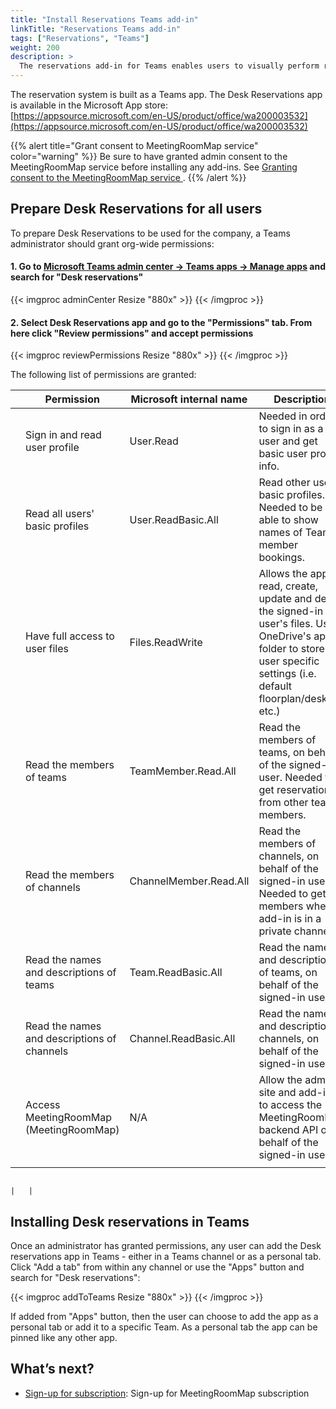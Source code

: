 ```yaml
---
title: "Install Reservations Teams add-in"
linkTitle: "Reservations Teams add-in"
tags: ["Reservations", "Teams"]
weight: 200
description: >
  The reservations add-in for Teams enables users to visually perform reservations for desks or other custom locations defined.
---
```


The reservation system is built as a Teams app. The Desk Reservations app is available in the Microsoft App store:
[https://appsource.microsoft.com/en-US/product/office/wa200003532](https://appsource.microsoft.com/en-US/product/office/wa200003532)


{{% alert title="Grant consent to MeetingRoomMap service" color="warning" %}}
Be sure to have granted admin consent to the MeetingRoomMap service before installing any add-ins. See [Granting consent to the MeetingRoomMap service
](/getting-started/admin/).
{{% /alert %}}



## Prepare Desk Reservations for all users

To prepare Desk Reservations to be used for the company, a Teams administrator should grant org-wide permissions:


#### 1. Go to [Microsoft Teams admin center -> Teams apps -> Manage apps](https://admin.teams.microsoft.com/policies/manage-apps) and search for "Desk reservations"

{{< imgproc adminCenter Resize "880x" >}}
{{< /imgproc >}}

#### 2. Select Desk Reservations app and go to the "Permissions" tab. From here click "Review permissions" and accept permissions

{{< imgproc reviewPermissions Resize "880x" >}}
{{< /imgproc >}}

The following list of permissions are granted:


|   | Permission                                  | Microsoft internal name | Description                                                                                                                                                                  |   |
|---|---------------------------------------------|-------------------------|------------------------------------------------------------------------------------------------------------------------------------------------------------------------------|---|
|   | Sign in and read user profile               | User.Read               | Needed in order to sign in as a user and get basic user profile info.                                                                                                        |   |
|   | Read all users' basic profiles              | User.ReadBasic.All      | Read other users basic profiles. Needed to be able to show names of Team member bookings.                                                                                    |   |
|   | Have full access to user files              | Files.ReadWrite         | Allows the app to read, create, update and delete the signed-in user's files. Using OneDrive's app folder to store user specific settings (i.e. default floorplan/desk etc.) |   |
|   | Read the members of teams                   | TeamMember.Read.All     | Read the members of teams, on behalf of the signed-in user. Needed to get reservations from other team members.                                                              |   |
|   | Read the members of channels                | ChannelMember.Read.All  | Read the members of channels, on behalf of the signed-in user. Needed to get members when add-in is in a private channel.                                                    |   |
|   | Read the names and descriptions of teams    | Team.ReadBasic.All      | Read the names and descriptions of teams, on behalf of the signed-in user.                                                                                                   |   |
|   | Read the names and descriptions of channels | Channel.ReadBasic.All   | Read the names and description of channels, on behalf of the signed-in user.                                                                                                 |   |
|   | Access MeetingRoomMap (MeetingRoomMap)      | N/A                     | Allow the admin site and add-ins to access the MeetingRoomMap backend API on behalf of the signed-in user.                                                                   |   |
|   |                                             |                         |                                                                                                                                                                              |   |

                                                                                                                                                                     |   |
## Installing Desk reservations in Teams

Once an administrator has granted permissions, any user can add the Desk reservations app in Teams - either in a Teams channel or as a personal tab. 
Click "Add a tab" from within any channel or use the "Apps" button and search for "Desk reservations":


{{< imgproc addToTeams Resize "880x" >}}
{{< /imgproc >}}

If added from "Apps" button, then the user can choose to add the app as a personal tab or add it to a specific Team. As a personal tab the app can be pinned like any other app. 


## What’s next?

* [Sign-up for subscription](/getting-started/subscription/): Sign-up for MeetingRoomMap subscription
